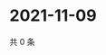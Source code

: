 # 2021-11-09

共 0 条

<!-- BEGIN WEIBO -->
<!-- 最后更新时间 Tue Nov 09 2021 16:10:35 GMT+0800 (China Standard Time) -->

<!-- END WEIBO -->
